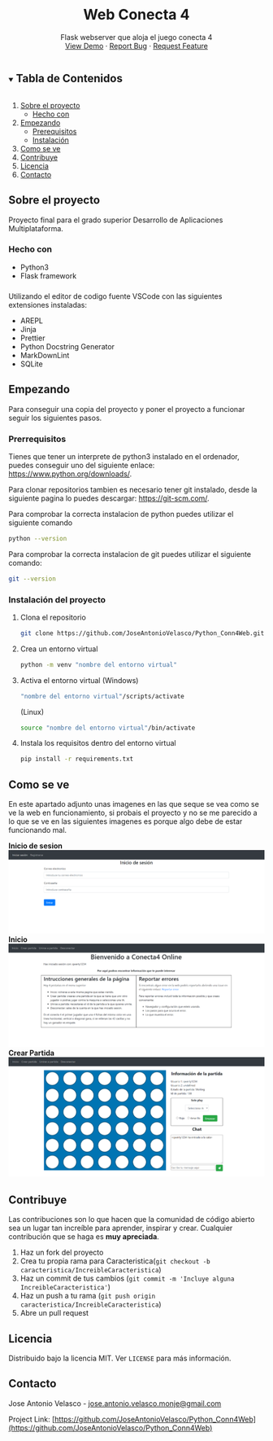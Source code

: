 <!--
*** Thanks for checking out the Best-README-Template. If you have a suggestion
*** that would make this better, please fork the repo and create a pull request
*** or simply open an issue with the tag "enhancement".
*** Thanks again! Now go create something AMAZING! :D
***
***
***
*** To avoid retyping too much info. Do a search and replace for the following:
*** github_username, repo_name, twitter_handle, email, project_title, project_description
-->



<!-- PROJECT SHIELDS -->
<!--
*** I'm using markdown "reference style" links for readability.
*** Reference links are enclosed in brackets [ ] instead of parentheses ( ).
*** See the bottom of this document for the declaration of the reference variables
*** for contributors-url, forks-url, etc. This is an optional, concise syntax you may use.
*** https://www.markdownguide.org/basic-syntax/#reference-style-links
-->

<!-- PROJECT LOGO -->
<br />
<p align="center">
  <h1 align="center">Web Conecta 4</h1>

  <p align="center">
    Flask webserver que aloja el juego conecta 4
    <br />
    <a href="https://github.com/JoseAntonioVelasco/Python_Conn4Web">View Demo</a>
    ·
    <a href="https://github.com/JoseAntonioVelasco/Python_Conn4Web/issues">Report Bug</a>
    ·
    <a href="https://github.com/JoseAntonioVelasco/Python_Conn4Web/issues">Request Feature</a>
  </p>
</p>



<!-- TABLE OF CONTENTS -->
<details open="open">
  <summary><h2 style="display: inline-block">Tabla de Contenidos</h2></summary>
  <ol>
    <li>
      <a href="#about-the-project">Sobre el proyecto</a>
      <ul>
        <li><a href="#built-with">Hecho con</a></li>
      </ul>
    </li>
    <li>
      <a href="#getting-started">Empezando</a>
      <ul>
        <li><a href="#prerequisites">Prerequisitos</a></li>
        <li><a href="#installation">Instalación</a></li>
      </ul>
    </li>
    <li><a href="#usage">Como se ve</a></li>
    <li><a href="#contributing">Contribuye</a></li>
    <li><a href="#license">Licencia</a></li>
    <li><a href="#contact">Contacto</a></li>
  </ol>
</details>


<!-- ABOUT THE PROJECT -->
## Sobre el proyecto

Proyecto final para el grado superior Desarrollo de Aplicaciones Multiplataforma.

### Hecho con

* []() Python3
* []() Flask framework
###

Utilizando el editor de codigo fuente VSCode con las siguientes extensiones instaladas: 
* []() AREPL
* []() Jinja
* []() Prettier
* []() Python Docstring Generator
* []() MarkDownLint
* []() SQLite
<!-- GETTING STARTED -->
## Empezando

Para conseguir una copia del proyecto y poner el proyecto a funcionar seguir los siguientes pasos.

### Prerrequisitos

Tienes que tener un interprete de python3 instalado en el ordenador, puedes conseguir uno del siguiente enlace: https://www.python.org/downloads/.

Para clonar repositorios tambien es necesario tener git instalado, desde la siguiente pagina lo puedes descargar: https://git-scm.com/.

Para comprobar la correcta instalacion de python puedes utilizar el siguiente comando
   ```sh
   python --version
   ```
Para comprobar la correcta instalacion de git puedes utilizar el siguiente comando: 
   ```sh
   git --version
   ```
### Instalación del proyecto

1. Clona el repositorio
   ```sh
   git clone https://github.com/JoseAntonioVelasco/Python_Conn4Web.git
   ```
2. Crea un entorno virtual
   ```sh
   python -m venv "nombre del entorno virtual"
   ```
3. Activa el entorno virtual (Windows)
   ```sh
   "nombre del entorno virtual"/scripts/activate
   ```
   (Linux)
   ```sh
   source "nombre del entorno virtual"/bin/activate
   ```
2. Instala los requisitos dentro del entorno virtual
   ```sh
   pip install -r requirements.txt
   ```



<!-- USAGE EXAMPLES -->
## Como se ve
<!--Esto lo iré rellenando segun la aplicacion vaya adquiriendo funcionalidad -->
En este apartado adjunto unas imagenes en las que seque se vea como se ve la web en funcionamiento, si probais el proyecto y no se me parecido a lo que se ve en las siguientes imagenes es porque algo debe de estar funcionando mal.

**Inicio de sesion**
![image info](./imgreadme/ImgReadme1.png)
**Inicio**
![image info](./imgreadme/ImgReadme2.png)
**Crear Partida**
![image info](./imgreadme/ImgReadme3.png)


<!-- CONTRIBUTING -->
## Contribuye

Las contribuciones son lo que hacen que la comunidad de código abierto sea un lugar tan increíble para aprender, inspirar y crear. Cualquier contribución que se haga es **muy apreciada**.

1. Haz un fork del proyecto
2. Crea tu propia rama para Caracteristica(`git checkout -b caracteristica/IncreibleCaracteristica`)
3. Haz un commit de tus cambios (`git commit -m 'Incluye alguna IncreibleCaracteristica'`)
4. Haz un push a tu rama (`git push origin caracteristica/IncreibleCaracteristica`)
5. Abre un pull request

<!-- LICENSE -->
## Licencia

Distribuido bajo la licencia MIT. Ver `LICENSE` para más información.

<!-- CONTACT -->
## Contacto

Jose Antonio Velasco - jose.antonio.velasco.monje@gmail.com

Project Link: [https://github.com/JoseAntonioVelasco/Python_Conn4Web](https://github.com/JoseAntonioVelasco/Python_Conn4Web)


<!-- MARKDOWN LINKS & IMAGES -->
<!-- https://www.markdownguide.org/basic-syntax/#reference-style-links -->
[contributors-shield]: https://img.shields.io/github/contributors/github_username/repo.svg?style=for-the-badge
[contributors-url]: https://github.com/github_username/repo/graphs/contributors
[forks-shield]: https://img.shields.io/github/forks/github_username/repo.svg?style=for-the-badge
[forks-url]: https://github.com/github_username/repo/network/members
[stars-shield]: https://img.shields.io/github/stars/github_username/repo.svg?style=for-the-badge
[stars-url]: https://github.com/github_username/repo/stargazers
[issues-shield]: https://img.shields.io/github/issues/github_username/repo.svg?style=for-the-badge
[issues-url]: https://github.com/github_username/repo/issues
[license-shield]: https://img.shields.io/github/license/github_username/repo.svg?style=for-the-badge
[license-url]: https://github.com/github_username/repo/blob/master/LICENSE.txt
[linkedin-shield]: https://img.shields.io/badge/-LinkedIn-black.svg?style=for-the-badge&logo=linkedin&colorB=555
[linkedin-url]: https://linkedin.com/in/github_username
